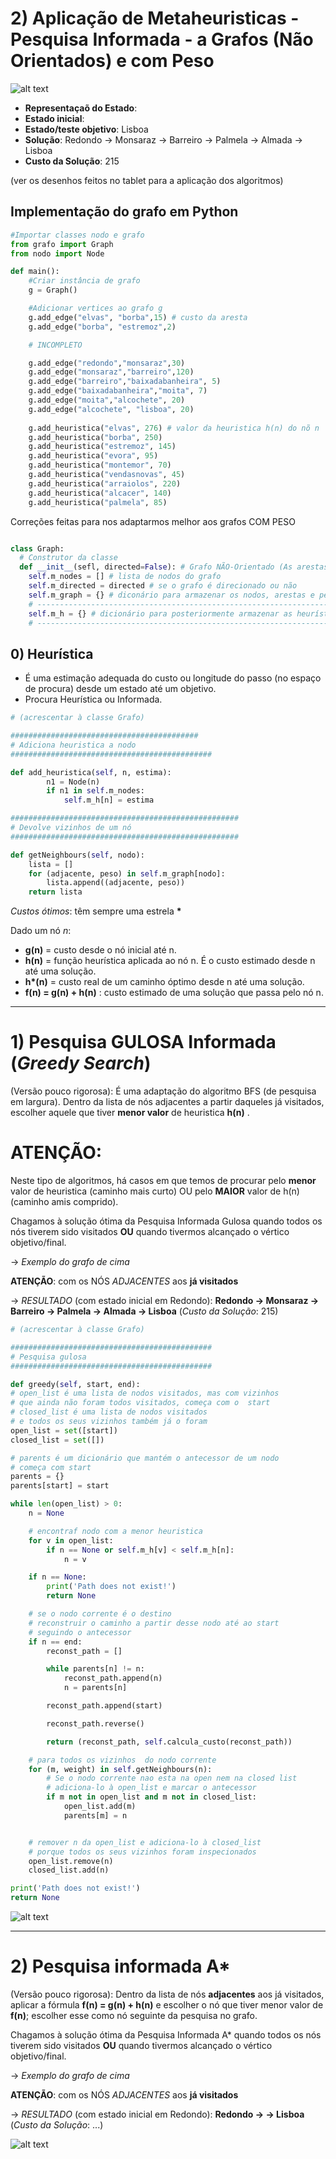 # 2) Aplicação de Metaheuristicas - Pesquisa Informada - a Grafos (Não Orientados) e com Peso

![alt text](https://github.com/GuiSSMartins/Inteligencia_Artificial_Python/blob/main/Grafo_Peso_Ficha2.png?raw=true)

- __Representaçaõ do Estado__:
- __Estado inicial__:
- __Estado/teste objetivo__: Lisboa
- __Solução__: Redondo -> Monsaraz -> Barreiro -> Palmela -> Almada -> Lisboa
- __Custo da Solução__: 215


(ver os desenhos feitos no tablet para a aplicação dos algoritmos)

## Implementação do grafo em Python

```python
#Importar classes nodo e grafo
from grafo import Graph
from nodo import Node

def main():
    #Criar instância de grafo
    g = Graph()

    #Adicionar vertices ao grafo g
    g.add_edge("elvas", "borba",15) # custo da aresta
    g.add_edge("borba", "estremoz",2)

    # INCOMPLETO

    g.add_edge("redondo","monsaraz",30)
    g.add_edge("monsaraz","barreiro",120)
    g.add_edge("barreiro","baixadabanheira", 5)
    g.add_edge("baixadabanheira","moita", 7)
    g.add_edge("moita","alcochete", 20)
    g.add_edge("alcochete", "lisboa", 20)
    
    g.add_heuristica("elvas", 276) # valor da heuristica h(n) do nõ n
    g.add_heuristica("borba", 250)
    g.add_heuristica("estremoz", 145)
    g.add_heuristica("evora", 95)
    g.add_heuristica("montemor", 70)
    g.add_heuristica("vendasnovas", 45)
    g.add_heuristica("arraiolos", 220)
    g.add_heuristica("alcacer", 140)
    g.add_heuristica("palmela", 85)
```

Correções feitas para nos adaptarmos melhor aos grafos COM PESO

```python

class Graph:
  # Construtor da classe
  def __init__(sefl, directed=False): # Grafo NÃO-Orientado (As arestas não têm sentido)
    self.m_nodes = [] # lista de nodos do grafo
    self.m_directed = directed # se o grafo é direcionado ou não
    self.m_graph = {} # diconário para armazenar os nodos, arestas e pesos
    # -------------------------------------------------------------------------------------------------------------
    self.m_h = {} # dicionário para posteriormente armazenar as heurísticas para cada nodo, usado na pesquisa informada
    # --------------------------------------------------------------------------------------------------------------
```
## 0) Heurística
- É uma estimação adequada do custo ou longitude do passo (no espaço de procura) desde um estado até um objetivo.
- Procura Heurística ou Informada.

```python
# (acrescentar à classe Grafo)

##########################################
# Adiciona heuristica a nodo
#############################################

def add_heuristica(self, n, estima):
        n1 = Node(n)
        if n1 in self.m_nodes:
            self.m_h[n] = estima

###################################################
# Devolve vizinhos de um nó
###################################################

def getNeighbours(self, nodo):
    lista = []
    for (adjacente, peso) in self.m_graph[nodo]:
        lista.append((adjacente, peso))
    return lista
```

_Custos ótimos_: têm sempre uma estrela __*__

Dado um nó _n_:
- __g(n)__ = custo desde o nó inicial até n.
- __h(n)__ = função heurística aplicada ao nó n. É o custo estimado desde n até uma solução.
- __h*(n)__ = custo real de um caminho óptimo desde n até uma solução.
- __f(n) = g(n) + h(n)__ : custo estimado de uma solução que passa pelo nó n.

------------------------------------------------------

# 1) Pesquisa GULOSA Informada (_Greedy Search_)

(Versão pouco rigorosa): É uma adaptação do algoritmo BFS (de pesquisa em largura). Dentro da lista de nós adjacentes a partir daqueles já visitados, escolher aquele que tiver __menor valor__ de heuristica __h(n)__ .

# ATENÇÃO:
Neste tipo de algoritmos, há casos em que temos de procurar pelo __menor__ valor de heuristica (caminho mais curto) OU pelo __MAIOR__ valor de h(n) (caminho amis comprido).

Chagamos à solução ótima da Pesquisa Informada Gulosa quando todos os nós tiverem sido visitados __OU__ quando tivermos alcançado o vértico objetivo/final.

-> _Exemplo do grafo de cima_

__ATENÇÃO__: com os NÓS _ADJACENTES_ aos __já visitados__

-> _RESULTADO_ (com estado inicial em Redondo): __Redondo -> Monsaraz -> Barreiro -> Palmela -> Almada -> Lisboa__ (_Custo da Solução_: 215)

```python
# (acrescentar à classe Grafo)

#############################################
# Pesquisa gulosa
#############################################

def greedy(self, start, end):
# open_list é uma lista de nodos visitados, mas com vizinhos
# que ainda não foram todos visitados, começa com o  start
# closed_list é uma lista de nodos visitados
# e todos os seus vizinhos também já o foram
open_list = set([start])
closed_list = set([])

# parents é um dicionário que mantém o antecessor de um nodo
# começa com start
parents = {}
parents[start] = start

while len(open_list) > 0:
    n = None

    # encontraf nodo com a menor heuristica
    for v in open_list:
        if n == None or self.m_h[v] < self.m_h[n]:
            n = v

    if n == None:
        print('Path does not exist!')
        return None

    # se o nodo corrente é o destino
    # reconstruir o caminho a partir desse nodo até ao start
    # seguindo o antecessor
    if n == end:
        reconst_path = []

        while parents[n] != n:
            reconst_path.append(n)
            n = parents[n]

        reconst_path.append(start)

        reconst_path.reverse()

        return (reconst_path, self.calcula_custo(reconst_path))

    # para todos os vizinhos  do nodo corrente
    for (m, weight) in self.getNeighbours(n):
        # Se o nodo corrente nao esta na open nem na closed list
        # adiciona-lo à open_list e marcar o antecessor
        if m not in open_list and m not in closed_list:
            open_list.add(m)
            parents[m] = n


    # remover n da open_list e adiciona-lo à closed_list
    # porque todos os seus vizinhos foram inspecionados
    open_list.remove(n)
    closed_list.add(n)

print('Path does not exist!')
return None
```

![alt text](https://github.com/GuiSSMartins/Inteligencia_Artificial_Python/blob/main/greedy-search-path-example.gif)

------------------------------------------------------

# 2) Pesquisa informada A*

(Versão pouco rigorosa): Dentro da lista de nós __adjacentes__ aos já visitados, aplicar a fórmula __f(n) = g(n) + h(n)__ e escolher o nó que tiver menor valor de __f(n)__; escolher esse como nó seguinte da pesquisa no grafo.

Chagamos à solução ótima da Pesquisa Informada A* quando todos os nós tiverem sido visitados __OU__ quando tivermos alcançado o vértico objetivo/final.

-> _Exemplo do grafo de cima_

__ATENÇÃO__: com os NÓS _ADJACENTES_ aos __já visitados__

-> _RESULTADO_ (com estado inicial em Redondo): __Redondo ->          -> Lisboa__ (_Custo da Solução_: ...)

![alt text](https://github.com/GuiSSMartins/Inteligencia_Artificial_Python/blob/main/AatrExample.gif)
